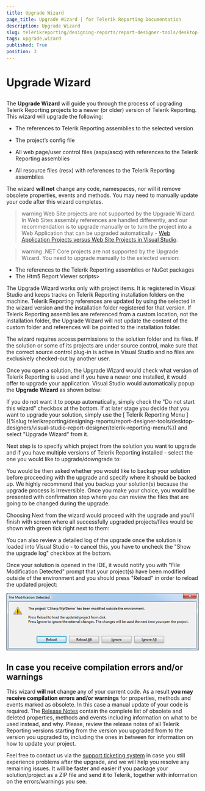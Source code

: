 ```yaml
---
title: Upgrade Wizard
page_title: Upgrade Wizard | for Telerik Reporting Documentation
description: Upgrade Wizard
slug: telerikreporting/designing-reports/report-designer-tools/desktop-designers/visual-studio-report-designer/upgrade-wizard
tags: upgrade,wizard
published: True
position: 3
---
```


# Upgrade Wizard



## 

The __Upgrade Wizard__  will guide you through the process of upgrading Telerik Reporting projects to a newer           (or older) version of Telerik Reporting. This wizard will upgrade the following:         

* The references to Telerik Reporting assemblies to the selected version

* The project’s config file

* All web page/user control files (aspx/ascx) with references to the Telerik Reporting assemblies

* All resource files (resx) with references to the Telerik Reporting assemblies

The wizard __will not__  change any code, namespaces, nor will it remove obsolete properties, events           and methods. You may need to manually update your code after this wizard completes.         

>warning Web Site projects are not supported by the Upgrade Wizard. In Web Sites assembly references are handled differently,             and our recommendation is to upgrade manually or to turn the project into a Web Application that can be upgraded automatically - [Web Application Projects versus Web Site Projects in Visual Studio](https://msdn.microsoft.com/en-us/library/dd547590(v=vs.110).aspx).           


>warning .NET Core projects are not supported by the Upgrade Wizard. You need to upgrade manually to the selected version:           
* The references to the Telerik Reporting assemblies or NuGet packages
* The Htm5 Report Viewer scripts>


The Upgrade Wizard works only with project items. It is registered in Visual Studio and keeps tracks on Telerik Reporting installation folders on the machine.           Telerik Reporting references are updated by using the selected in the wizard version and the installation folder registered for that version.           If Telerik Reporting assemblies are referenced from a custom location, not the installation folder,           the Upgrade Wizard will not update the content of the custom folder and references will be pointed to the installation folder.         

The wizard requires access permissions to the solution folder and its files. If the solution or some of its projects are           under source control, make sure that the correct source control plug-in is active in Visual Studio and no files are exclusively           checked-out by another user.         

Once you open a solution, the Upgrade Wizard would check what version of Telerik Reporting is used and if you have a newer one           installed, it would offer to upgrade your application. Visual Studio would automatically popup the __Upgrade Wizard__            as shown below:         



If you do not want it to popup automatically, simply check the "Do not start this wizard" checkbox at the bottom. If at later           stage you decide that you want to upgrade your solution, simply use the [             Telerik             Reporting Menu           ]({%slug telerikreporting/designing-reports/report-designer-tools/desktop-designers/visual-studio-report-designer/telerik-reporting-menu%}) and select "Upgrade Wizard" from it.         

Next step is to specify which project from the solution you want to upgrade and if you have multiple versions of Telerik Reporting           installed - select the one you would like to upgrade/downgrade to:         





You would be then asked whether you would like to backup your solution before proceeding with the upgrade and specify where it           should be backed up. We highly recommend that you backup your solution(s) because the upgrade process is irreversible. Once you           make your choice, you would be presented with confirmation step where you can review the files that are going to be changed           during the upgrade.         





Choosing Next from the wizard would proceed with the upgrade and you'll finish with screen where all           successfully upgraded projects/files would be shown with green tick right next to them:         



You can also review a detailed log of the upgrade once the solution is loaded into Visual Studio - to cancel this, you have to           uncheck the "Show the upgrade log" checkbox at the bottom.         

Once your solution is opened in the IDE, it would notify you with "File Modification Detected" prompt that your project(s) have           been modified outside of the environment and you should press "Reload" in order to reload the updated project:         

  

  ![](images/upgwiz5.png)

## In case you receive compilation errors and/or warnings

This wizard __will not__  change any of your current code. As a result __you may receive compilation errors and/or warnings__  for properties, methods and events marked as obsolete. In this case a manual update of your code           is required. The [Release Notes](http://www.telerik.com/products/reporting/whats-new/release-history.aspx) contain the complete list of obsolete and deleted properties, methods and events including information           on what to be used instead, and why. Please, review the release notes of all Telerik Reporting versions starting from the version you           upgraded from to the version you upgraded to, including the ones in between for information on how to update your project.         

Feel free to contact us via the [support ticketing system](http://www.telerik.com/account/support-tickets/available-support-list.aspx) in case you still experience problems after the upgrade, and we           will help you resolve any remaining issues. It will be faster and easier if you package your solution/project as a ZIP file and           send it to Telerik, together with information on the errors/warnings you see.         
